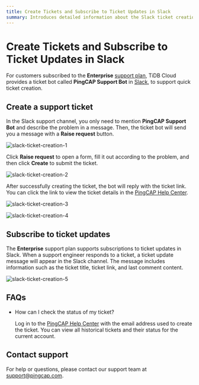 ```yaml
---
title: Create Tickets and Subscribe to Ticket Updates in Slack
summary: Introduces detailed information about the Slack ticket creation and update subscription.
---
```


# Create Tickets and Subscribe to Ticket Updates in Slack

For customers subscribed to the **Enterprise** [support plan](/tidb-cloud/connected-care-detail.md), TiDB Cloud provides a ticket bot called **PingCAP Support Bot** in [Slack](https://slack.com/), to support quick ticket creation.

## Create a support ticket

In the Slack support channel, you only need to mention **PingCAP Support Bot** and describe the problem in a message. Then, the ticket bot will send you a message with a **Raise request** button.

![slack-ticket-creation-1](https://docs-download.pingcap.com/media/images/docs/tidb-cloud/connected-slack-ticket-creation-1.png)

Click **Raise request** to open a form, fill it out according to the problem, and then click **Create** to submit the ticket.

![slack-ticket-creation-2](https://docs-download.pingcap.com/media/images/docs/tidb-cloud/connected-slack-ticket-creation-2.png)

After successfully creating the ticket, the bot will reply with the ticket link. You can click the link to view the ticket details in the [PingCAP Help Center](https://tidb.support.pingcap.com/servicedesk/customer/portals).

![slack-ticket-creation-3](https://docs-download.pingcap.com/media/images/docs/tidb-cloud/connected-slack-ticket-creation-3.png)

![slack-ticket-creation-4](https://docs-download.pingcap.com/media/images/docs/tidb-cloud/connected-slack-ticket-creation-4.png)

## Subscribe to ticket updates

The **Enterprise** support plan supports subscriptions to ticket updates in Slack. When a support engineer responds to a ticket, a ticket update message will appear in the Slack channel. The message includes information such as the ticket title, ticket link, and last comment content.

![slack-ticket-creation-5](https://docs-download.pingcap.com/media/images/docs/tidb-cloud/connected-slack-ticket-creation-5.png)

## FAQs

- How can I check the status of my ticket?

    Log in to the [PingCAP Help Center](https://tidb.support.pingcap.com/servicedesk/customer/user/requests) with the email address used to create the ticket. You can view all historical tickets and their status for the current account.

## Contact support

For help or questions, please contact our support team at <a href="mailto:support@pingcap.com">support@pingcap.com</a>.
